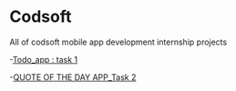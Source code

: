 # Codsoft
All of codsoft mobile app development internship projects 

-[Todo_app : task 1](https://github.com/Shery-1508/Codsoft/tree/main/todo_app%20task%201)

-[QUOTE OF THE DAY APP_Task 2](https://github.com/Shery-1508/Codsoft/tree/main/QUOTE%20OF%20THE%20DAY%20APP_Task%202)
